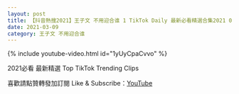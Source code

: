 ```yaml
---
layout: post
title: 【抖音熱搜2021】王子文 不用迎合谁 1 TikTok Daily 最新必看精選合集2021 03 09
date: 2021-03-09
category: 王子文 不用迎合谁
---
```


{% include youtube-video.html id="1yUyCpaCvvo" %}

2021必看 最新精選 Top TikTok Trending Clips

喜歡請點贊轉發加訂閱 Like & Subscribe：[YouTube](https://www.youtube.com/channel/UCAoR7VcanIPd04uEq_GIylA/videos)

